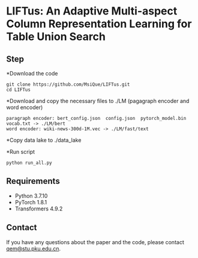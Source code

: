 # LIFTus: An Adaptive Multi-aspect Column Representation Learning for Table Union Search

## Step
*Download the code
```
git clone https://github.com/MsiQue/LIFTus.git
cd LIFTus
```
*Download and copy the necessary files to ./LM (pagagraph encoder and word encoder)
```
paragraph encoder: bert_config.json  config.json  pytorch_model.bin  vocab.txt -> ./LM/bert
word encoder: wiki-news-300d-1M.vec -> ./LM/fast/text
```
*Copy data lake to ./data_lake

*Run script
```
python run_all.py
```

## Requirements
* Python 3.7.10
* PyTorch 1.8.1
* Transformers 4.9.2

## Contact
If you have any questions about the paper and the code, please contact qem@stu.pku.edu.cn.


